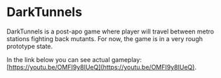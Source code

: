 # DarkTunnels

DarkTunnels is a post-apo game where player will travel between metro stations fighting back mutants. 
For now, the game is in a very rough prototype state.

In the link below you can see actual gameplay:
[https://youtu.be/OMFI9y8IUeQ](https://youtu.be/OMFI9y8IUeQ).
